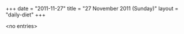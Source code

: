 +++
date = "2011-11-27"
title = "27 November 2011 (Sunday)"
layout = "daily-diet"
+++

\<no entries\>